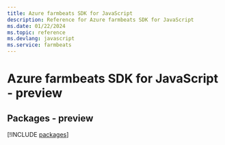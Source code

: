 ```yaml
---
title: Azure farmbeats SDK for JavaScript
description: Reference for Azure farmbeats SDK for JavaScript
ms.date: 01/22/2024
ms.topic: reference
ms.devlang: javascript
ms.service: farmbeats
---
```

# Azure farmbeats SDK for JavaScript - preview
## Packages - preview
[!INCLUDE [packages](farmbeats-index.md)]